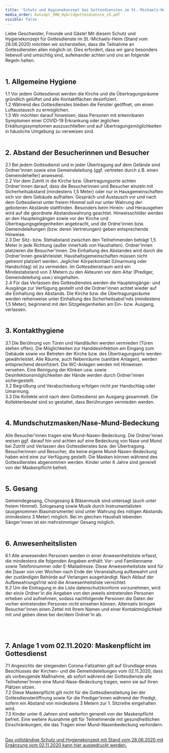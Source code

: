 ```yaml
---
title: 'Schutz und Hygienekonzept bei Gottesdiensten im St.-Michaels-Heim'
media_order: Konzept_SMH_Hybridgottesdienste_v5.pdf
visible: false
---
```


Liebe Geschwister, Freunde und Gäste! Mit diesem Schutz und Hygienekonzept für Gottesdienste im St.-Michaels-Heim (Stand vom 28.06.2020) möchten wir sicherstellen, dass die Teilnahme an Gottesdiensten allen möglich ist. Dies erfordert, dass wir ganz besonders liebevoll und umsichtig sind, aufeinander achten und uns an folgende Regeln halten.<br><br>

## 1. Allgemeine Hygiene
1.1	Vor jedem Gottesdienst werden die Kirche und die Übertragungsräume gründlich gelüftet und alle Kontaktflächen desinfiziert.<br>
1.2	Während des Gottesdienstes bleiben die Fenster geöffnet, um einen Luftaustausch zu ermöglichen.<br>
1.3	Wir möchten darauf hinweisen, dass Personen mit erkennbaren Symptomen einer COVID-19 Erkrankung oder jeglichen Erkältungssymptomen auszuschließen und auf Übertragungsmöglichkeiten in häusliche Umgebung zu verweisen sind.<br><br>

## 2. Abstand der Besucherinnen und Besucher
2.1	Bei jedem Gottesdienst und in jeder Übertragung auf dem Gelände sind Ordner'innen sowie eine Gemeindeleitung (ggf. vertreten durch z.B. einen Gemeindehelfer) anwesend.<br>
2.2	Vor dem Zutritt in die Kirche bzw. Übertragungsorte achten Ordner'innen darauf, dass die Besucherinnen und Besucher einzeln mit Sicherheitsabstand (mindestens 1,5 Meter) oder nur in Hausgemeinschaften sich vor dem Gebäude aufhalten. Gespräch und Austausch vor und nach dem Gottesdienst unter freiem Himmel soll nur unter Wahrung der gebotenen Abstände stattfinden. Besonders beim Hinein- und Herausgehen wird auf die geordnete Abstandswahrung geachtet. Hinweisschilder werden an den Haupteingängen sowie vor der Kirche und Übertragungsgelegenheiten angebracht, und die Ordne'innen bzw. Gemeindeleitungen (bzw. deren Vertretungen) geben entsprechende Hinweise.<br>
2.3	Der Sitz- bzw. Stehabstand zwischen den Teilnehmenden beträgt 1,5 Meter in jede Richtung (außer innerhalb von Haushalten). Ordner'innen platzieren die Besucher'innen. Die Einhaltung des Abstandes wird durch die Ordner'innen gewährleistet. Haushaltsgemeinschaften müssen nicht getrennt platziert werden. Jeglicher Körperkontakt (Umarmung oder Handschlag) ist zu vermeiden. Im Gottesdienstraum wird ein Mindestabstand von 3 Metern zu den Akteuren vor dem Altar (Prediger, Gemeindeleitung usw.) eingehalten.<br>
2.4	Für das Verlassen des Gottesdienstes werden die Haupteingänge- und Ausgänge zur Verfügung gestellt und die Ordner'innen achtet wieder auf die Einhaltung des Abstands. Die Kirche bzw. die Übertragungsräume werden reihenweise unter Einhaltung des Sicherheitsabst'nds (mindestens 1,5 Meter), beginnend mit den Sitzgelegenheiten am Ein- bzw. Ausgang, verlassen.<br><br>

## 3.	Kontakthygiene
3.1	Die Berührung von Türen und Handläufen werden vermieden (Türen stehen offen). Die Möglichkeiten zur Handdesinfektion am Eingang zum Gebäude sowie vor Betreten der Kirche bzw. des Übertragungsorts werden gewährleistet. Alle Räume, auch Nebenräume (sanitäre Anlagen), werden entsprechend desinfiziert. Die WC-Anlagen werden mit Hinweisen versehen. Eine Reinigung der Klinken usw. sowie Desinfektionsmöglichkeiten der Hände werden durch Ordner'innen sichergestellt.<br>
3.2	Begrüßung und Verabschiedung erfolgen nicht per Handschlag oder Umarmung.<br>
3.3	Die Kollekte wird nach dem Gottesdienst am Ausgang gesammelt. Die Kollektenbeutel sind so gestaltet, dass Berührungen vermieden werden.<br><br>

## 4.	Mundschutzmasken/Nase-Mund-Bedeckung
Alle Besucher'innen tragen eine Mund-Nasen-Bedeckung. Die Ordner'innen weisen ggf. darauf hin und achten auf eine Bedeckung von Nase und Mund bei Zutritt und Verlassen des Gottesdienstes bzw. der Übertragung. Besucherinnen und Besucher, die keine eigene Mund-Nasen-Bedeckung haben wird eine zur Verfügung gestellt. Die Masken können während des Gottesdienstes abgenommen werden. Kinder unter 6 Jahre sind generell von der Maskenpflicht befreit.<br><br>

## 5.	Gesang
Gemeindegesang, Chorgesang & Bläsermusik sind untersagt (auch unter freiem Himmel). Sologesang sowie Musik durch Instrumentalisten (ausgenommen Blasinstrumente) sind unter Wahrung des nötigen Abstands (mindestens 3 Meter) möglich. Bei im gleichen Haushalt lebenden Sänger'innen ist ein mehrstimmiger Gesang möglich.<br><br>

## 6.	Anwesenheitslisten
6.1	Alle anwesenden Personen werden in einer Anwesenheitsliste erfasst, die mindestens die folgenden Angaben enthält: Vor- und Familienname sowie Telefonnummer oder E-Mailadresse. Diese Anwesenheitsliste wird für die Dauer von vier Wochen nach Ende der Veranstaltung aufbewahrt und der zuständigen Behörde auf Verlangen ausgehändigt. Nach Ablauf der Aufbewahrungsfrist wird die Anwesenheitsliste vernichtet.<br>
6.2	Um die Eintragung in die Liste datenschutzkonform vorzunehmen, wird der ein/e Ordner'in die Angaben von den jeweils eintretenden Personen erheben und aufnehmen, sodass nachfolgende Personen die Daten der vorher eintretenden Personen nicht einsehen können. Alternativ bringen Besucher'innen einen Zettel mit Ihrem Namen und einer Kontaktmöglichkeit mit und geben diese bei der/dem Ordner'in ab.<br><br>

 
## 7.	Anlage 1 vom 02.11.2020: Maskenpflicht im Gottesdienst
7.1	Angesichts der steigenden Corona-Fallzahlen gilt auf Grundlage eines Beschlusses der Kirchen- und die Gemeindeleitungen vom 02.11.2020, dass als vorbeugende Maßnahme, ab sofort während der Gottesdienste alle Teilnehmer'Innen eine Mund-Nase-Bedeckung tragen, wenn sie auf ihren Plätzen sitzen.<br>
7.2	Diese Maskenpflicht gilt nicht für die Gottesdienstleitung bei der Gottesdiensteröffnung sowie für die Prediger'innen während der Predigt, sofern ein Abstand von mindestens 3 Metern zur 1. Sitzreihe eingehalten wird.<br>
7.3	Kinder unter 6 Jahren sind weiterhin generell von der Maskenpflicht befreit. Eine weitere Ausnahme gilt für Teilnehmende mit gesundheitlichen Einschränkungen, die das Tragen einer Mund-Nasenbedeckung verhindern.<br><br>


[Das vollständige Schutz und Hygienekonzept mit Stand vom 28.06.2020 mit Ergänzung vom 02.11.2020 kann hier ausgedruckt werden.]([Konzept_SMH_Hybridgottesdienste_v5.pdf](Konzept_SMH_Hybridgottesdienste_v5.pdf))